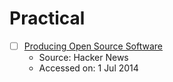 # Practical

- [ ] [Producing Open Source Software](http://producingoss.com/en/index.html)
  - Source: Hacker News
  - Accessed on: 1 Jul 2014
